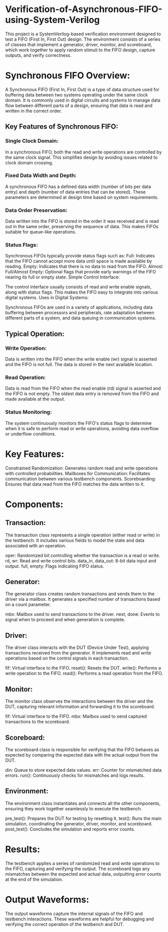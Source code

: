 # Verification-of-Asynchronous-FIFO-using-System-Verilog

This project is a SystemVerilog-based verification environment designed to test a FIFO (First In, First Out) design. The environment consists of a series of classes that implement a generator, driver, monitor, and scoreboard, which work together to apply random stimuli to the FIFO design, capture outputs, and verify correctness.


# Synchronous FIFO Overview:
A Synchronous FIFO (First In, First Out) is a type of data structure used for buffering data between two systems operating under the same clock domain. It is commonly used in digital circuits and systems to manage data flow between different parts of a design, ensuring that data is read and written in the correct order.

## Key Features of Synchronous FIFO:
### Single Clock Domain:

In a synchronous FIFO, both the read and write operations are controlled by the same clock signal. This simplifies design by avoiding issues related to clock domain crossing.

### Fixed Data Width and Depth:

A synchronous FIFO has a defined data width (number of bits per data entry) and depth (number of data entries that can be stored). These parameters are determined at design time based on system requirements.

### Data Order Preservation:

Data written into the FIFO is stored in the order it was received and is read out in the same order, preserving the sequence of data. This makes FIFOs suitable for queue-like operations.

### Status Flags:

Synchronous FIFOs typically provide status flags such as:
Full: Indicates that the FIFO cannot accept more data until space is made available by reading.
Empty: Indicates that there is no data to read from the FIFO.
Almost Full/Almost Empty: Optional flags that provide early warnings of the FIFO nearing its full or empty state.
Simple Control Interface:

The control interface usually consists of read and write enable signals, along with status flags. This makes the FIFO easy to integrate into various digital systems.
Uses in Digital Systems:

Synchronous FIFOs are used in a variety of applications, including data buffering between processors and peripherals, rate adaptation between different parts of a system, and data queuing in communication systems.

## Typical Operation:
### Write Operation:

Data is written into the FIFO when the write enable (wr) signal is asserted and the FIFO is not full. The data is stored in the next available location.

### Read Operation:

Data is read from the FIFO when the read enable (rd) signal is asserted and the FIFO is not empty. The oldest data entry is removed from the FIFO and made available at the output.

### Status Monitoring:

The system continuously monitors the FIFO's status flags to determine when it is safe to perform read or write operations, avoiding data overflow or underflow conditions.

# Key Features:
Constrained Randomization: Generates random read and write operations with controlled probabilities.
Mailboxes for Communication: Facilitates communication between various testbench components.
Scoreboarding: Ensures that data read from the FIFO matches the data written to it.

# Components:
## Transaction:
The transaction class represents a single operation (either read or write) in the testbench. It includes various fields to model the state and data associated with an operation.

oper: Randomized bit controlling whether the transaction is a read or write.
rd, wr: Read and write control bits.
data_in, data_out: 8-bit data input and output.
full, empty: Flags indicating FIFO status.

## Generator:
The generator class creates random transactions and sends them to the driver via a mailbox. It generates a specified number of transactions based on a count parameter.

mbx: Mailbox used to send transactions to the driver.
next, done: Events to signal when to proceed and when generation is complete.

## Driver:
The driver class interacts with the DUT (Device Under Test), applying transactions received from the generator. It implements read and write operations based on the control signals in each transaction.

fif: Virtual interface to the FIFO.
reset(): Resets the DUT.
write(): Performs a write operation to the FIFO.
read(): Performs a read operation from the FIFO.

## Monitor:
The monitor class observes the interactions between the driver and the DUT, capturing relevant information and forwarding it to the scoreboard.

fif: Virtual interface to the FIFO.
mbx: Mailbox used to send captured transactions to the scoreboard.

## Scoreboard:
The scoreboard class is responsible for verifying that the FIFO behaves as expected by comparing the expected data with the actual output from the DUT.

din: Queue to store expected data values.
err: Counter for mismatched data errors.
run(): Continuously checks for mismatches and logs results.

## Environment:
The environment class instantiates and connects all the other components, ensuring they work together seamlessly to execute the testbench.

pre_test(): Prepares the DUT for testing by resetting it.
test(): Runs the main simulation, coordinating the generator, driver, monitor, and scoreboard.
post_test(): Concludes the simulation and reports error counts.

# Results:
The testbench applies a series of randomized read and write operations to the FIFO, capturing and verifying the output. The scoreboard logs any mismatches between the expected and actual data, outputting error counts at the end of the simulation.

# Output Waveforms:
The output waveforms capture the internal signals of the FIFO and testbench interactions. These waveforms are helpful for debugging and verifying the correct operation of the testbench and DUT.
